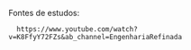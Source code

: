 Fontes de estudos:
```
  https://www.youtube.com/watch?v=K8FfyY72FZs&ab_channel=EngenhariaRefinada
```